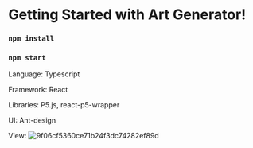 # Getting Started with Art Generator!

### `npm install`

### `npm start`

Language: Typescript

Framework: React

Libraries: P5.js, react-p5-wrapper

UI: Ant-design

View:
![9f06cf5360ce71b24f3dc74282ef89d](https://user-images.githubusercontent.com/50816749/144525170-d0c4f601-b0d9-4707-b612-f2302d087f4e.png)
